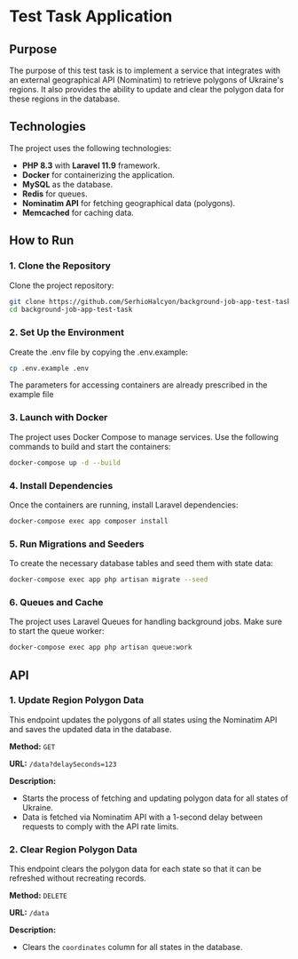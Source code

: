 # Test Task Application

## Purpose

The purpose of this test task is to implement a service 
that integrates with an external geographical API (Nominatim) 
to retrieve polygons of Ukraine's regions. 
It also provides the ability to update and clear the polygon data 
for these regions in the database.

## Technologies

The project uses the following technologies:

- **PHP 8.3** with **Laravel 11.9** framework.
- **Docker** for containerizing the application.
- **MySQL** as the database.
- **Redis** for queues.
- **Nominatim API** for fetching geographical data (polygons).
- **Memcached** for caching data.

## How to Run

### 1. Clone the Repository

Clone the project repository:

```bash
git clone https://github.com/SerhioHalcyon/background-job-app-test-task
cd background-job-app-test-task
```
### 2. Set Up the Environment

Create the .env file by copying the .env.example:

```bash
cp .env.example .env
```

The parameters for accessing containers are already prescribed 
in the example file

### 3. Launch with Docker

The project uses Docker Compose to manage services. 
Use the following commands to build and start the containers:

```bash
docker-compose up -d --build
```

### 4. Install Dependencies

Once the containers are running, install Laravel dependencies:

```bash
docker-compose exec app composer install
```

### 5. Run Migrations and Seeders

To create the necessary database tables 
and seed them with state data:

```bash
docker-compose exec app php artisan migrate --seed
```

### 6. Queues and Cache

The project uses Laravel Queues for handling background jobs. 
Make sure to start the queue worker:

```bash
docker-compose exec app php artisan queue:work
```

## API

### 1. Update Region Polygon Data

This endpoint updates the polygons of all states
using the Nominatim API and saves the updated data in the database.

**Method:** `GET`

**URL:** `/data?delaySeconds=123`

**Description:**
- Starts the process of fetching and updating polygon data
  for all states of Ukraine.
- Data is fetched via Nominatim API with a 1-second delay
  between requests to comply with the API rate limits.

### 2. Clear Region Polygon Data

This endpoint clears the polygon data for each state
so that it can be refreshed without recreating records.

**Method:** `DELETE`

**URL:** `/data`

**Description:**
- Clears the `coordinates` column for all states in the database.
